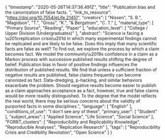 {
    "timestamp": "2020-05-26T14:37:36.491Z",
    "title": "Publication bias and the canonization of false facts. ",
    "link_to_resource": "https://doi.org/10.7554/eLife.21451",
    "creators": [
        "Nissen",
        "S. B.",
        "Magidson",
        "T.",
        "Gross",
        "K.",
        "& Bergstrom",
        "C. T."
    ],
    "material_type": [
        "Primary Source",
        "Reading",
        "Paper"
    ],
    "education_level": [
        "College / Upper Division (Undergraduates)"
    ],
    "abstract": "Science is facing a \u201creplication crisis\u201d in which many experimental findings cannot be replicated and are likely to be false. Does this imply that many scientific facts are false as well? To find out, we explore the process by which a claim becomes fact. We model the community\u2019s confidence in a claim as a Markov process with successive published results shifting the degree of belief. Publication bias in favor of positive findings influences the distribution of published results. We find that unless a sufficient fraction of negative results are published, false claims frequently can become canonized as fact. Data-dredging, p-hacking, and similar behaviors exacerbate the problem. Should negative results become easier to publish as a claim approaches acceptance as a fact, however, true and false claims would be more readily distinguished. To the degree that the model reflects the real world, there may be serious concerns about the validity of purported facts in some disciplines.",
    "language": [
        "English"
    ],
    "conditions_of_use": "I don't see any of these",
    "primary_user": [
        "Student"
    ],
    "subject_areas": [
        "Applied Science",
        "Life Science",
        "Social Science"
    ],
    "FORRT_clusters": [
        "Reproducibility and Replicability Knowledge",
        "Reproducible Analyses",
        "Replication Research"
    ],
    "tags": [
        "Reproducibility Crisis and Credibility Revolution",
        "Open Science"
    ]
}